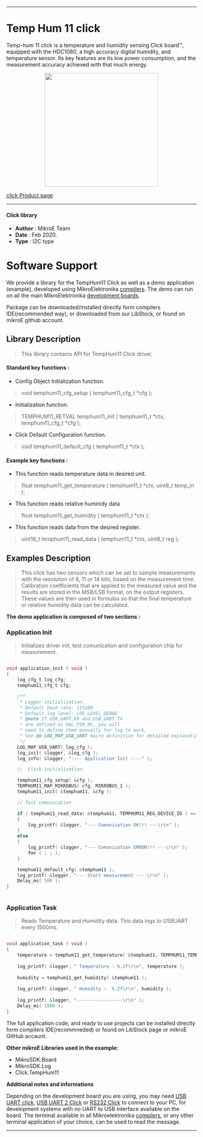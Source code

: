  
---
# Temp Hum 11 click

Temp-hum 11 click is a temperature and humidity sensing Click board™, equipped with the HDC1080, a high accuracy digital humidity, and temperature sensor. Its key features are its low power consumption, and the measurement accuracy achieved with that much energy.

<p align="center">
  <img src="https://download.mikroe.com/images/click_for_ide/temphum11_click.png" height=300px>
</p>

[click Product page](https://www.mikroe.com/temp-hum-11-click)

---


#### Click library 

- **Author**        : MikroE Team
- **Date**          : Feb 2020.
- **Type**          : I2C type


# Software Support

We provide a library for the TempHum11 Click 
as well as a demo application (example), developed using MikroElektronika 
[compilers](https://shop.mikroe.com/compilers). 
The demo can run on all the main MikroElektronika [development boards](https://shop.mikroe.com/development-boards).

Package can be downloaded/installed directly form compilers IDE(recommended way), or downloaded from our LibStock, or found on mikroE github account. 

## Library Description

> This library contains API for TempHum11 Click driver.

#### Standard key functions :

- Config Object Initialization function.
> void temphum11_cfg_setup ( temphum11_cfg_t *cfg ); 
 
- Initialization function.
> TEMPHUM11_RETVAL temphum11_init ( temphum11_t *ctx, temphum11_cfg_t *cfg );

- Click Default Configuration function.
> void temphum11_default_cfg ( temphum11_t *ctx );


#### Example key functions :

- This function reads temperature data in desired unit.
> float temphum11_get_temperature ( temphum11_t *ctx, uint8_t temp_in );
 
- This function reads relative huminidy data
> float temphum11_get_humidity ( temphum11_t *ctx );

- This function reads data from the desired register.
> uint16_t temphum11_read_data ( temphum11_t *ctx, uint8_t reg );

## Examples Description

> This click has two sensors which can be set to sample measurements with the resolution 
> of 8, 11 or 14 bits, based on the measurement time. Calibration coefficients that are applied 
> to the measured value and the results are stored in the MSB/LSB format, on the output registers. 
> These values are then used in formulas so that the final temperature or relative humidity data can be calculated.

**The demo application is composed of two sections :**

### Application Init 

> Initializes driver init, test comunication and configuration chip for measurement.

```c

void application_init ( void )
{
    log_cfg_t log_cfg;
    temphum11_cfg_t cfg;

    /** 
     * Logger initialization.
     * Default baud rate: 115200
     * Default log level: LOG_LEVEL_DEBUG
     * @note If USB_UART_RX and USB_UART_TX 
     * are defined as HAL_PIN_NC, you will 
     * need to define them manually for log to work. 
     * See @b LOG_MAP_USB_UART macro definition for detailed explanation.
     */
    LOG_MAP_USB_UART( log_cfg );
    log_init( &logger, &log_cfg );
    log_info( &logger, "---- Application Init ----" );

    //  Click initialization.

    temphum11_cfg_setup( &cfg );
    TEMPHUM11_MAP_MIKROBUS( cfg, MIKROBUS_1 );
    temphum11_init( &temphum11, &cfg );

    // Test comunication

    if ( temphum11_read_data( &temphum11, TEMPHUM11_REG_DEVICE_ID ) == TEMPHUM11_DEVICE_ID )
    {
        log_printf( &logger, "--- Comunication OK!!! ---\r\n" );
    }
    else
    {
        log_printf( &logger, "--- Comunication ERROR!!! ---\r\n" );
        for ( ; ; );
    }

    temphum11_default_cfg( &temphum11 );
    log_printf( &logger, "--- Start measurement --- \r\n" );
    Delay_ms( 500 );
}
  
```

### Application Task

> Reads Temperature and Humidity data. This data logs to USBUART every 1500ms.

```c

void application_task ( void )
{
    temperature = temphum11_get_temperature( &temphum11, TEMPHUM11_TEMP_IN_CELSIUS );
    
    log_printf( &logger, " Temperature : %.2f\r\n", temperature );
    
    humidity = temphum11_get_humidity( &temphum11 );
    
    log_printf( &logger, " Humidity :  %.2f\r\n", humidity );
    
    log_printf( &logger, "-----------------\r\n" );
    Delay_ms( 1500 );
} 

```

The full application code, and ready to use projects can be  installed directly form compilers IDE(recommneded) or found on LibStock page or mikroE GitHub accaunt.

**Other mikroE Libraries used in the example:** 

- MikroSDK.Board
- MikroSDK.Log
- Click.TempHum11

**Additional notes and informations**

Depending on the development board you are using, you may need 
[USB UART click](https://shop.mikroe.com/usb-uart-click), 
[USB UART 2 Click](https://shop.mikroe.com/usb-uart-2-click) or 
[RS232 Click](https://shop.mikroe.com/rs232-click) to connect to your PC, for 
development systems with no UART to USB interface available on the board. The 
terminal available in all Mikroelektronika 
[compilers](https://shop.mikroe.com/compilers), or any other terminal application 
of your choice, can be used to read the message.



---
